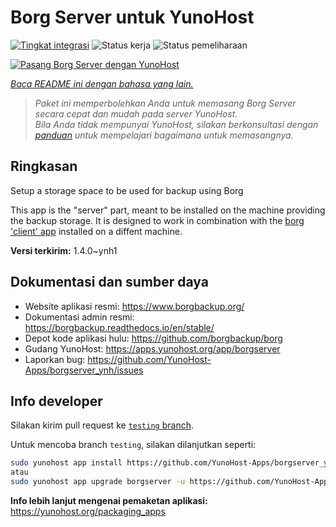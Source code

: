 <!--
N.B.: README ini dibuat secara otomatis oleh <https://github.com/YunoHost/apps/tree/master/tools/readme_generator>
Ini TIDAK boleh diedit dengan tangan.
-->

# Borg Server untuk YunoHost

[![Tingkat integrasi](https://dash.yunohost.org/integration/borgserver.svg)](https://ci-apps.yunohost.org/ci/apps/borgserver/) ![Status kerja](https://ci-apps.yunohost.org/ci/badges/borgserver.status.svg) ![Status pemeliharaan](https://ci-apps.yunohost.org/ci/badges/borgserver.maintain.svg)

[![Pasang Borg Server dengan YunoHost](https://install-app.yunohost.org/install-with-yunohost.svg)](https://install-app.yunohost.org/?app=borgserver)

*[Baca README ini dengan bahasa yang lain.](./ALL_README.md)*

> *Paket ini memperbolehkan Anda untuk memasang Borg Server secara cepat dan mudah pada server YunoHost.*  
> *Bila Anda tidak mempunyai YunoHost, silakan berkonsultasi dengan [panduan](https://yunohost.org/install) untuk mempelajari bagaimana untuk memasangnya.*

## Ringkasan

Setup a storage space to be used for backup using Borg

This app is the "server" part, meant to be installed on the machine providing the backup storage. It is designed to work in combination with the [borg 'client' app](https://apps.yunohost.org/app/borg) installed on a diffent machine.


**Versi terkirim:** 1.4.0~ynh1
## Dokumentasi dan sumber daya

- Website aplikasi resmi: <https://www.borgbackup.org/>
- Dokumentasi admin resmi: <https://borgbackup.readthedocs.io/en/stable/>
- Depot kode aplikasi hulu: <https://github.com/borgbackup/borg>
- Gudang YunoHost: <https://apps.yunohost.org/app/borgserver>
- Laporkan bug: <https://github.com/YunoHost-Apps/borgserver_ynh/issues>

## Info developer

Silakan kirim pull request ke [`testing` branch](https://github.com/YunoHost-Apps/borgserver_ynh/tree/testing).

Untuk mencoba branch `testing`, silakan dilanjutkan seperti:

```bash
sudo yunohost app install https://github.com/YunoHost-Apps/borgserver_ynh/tree/testing --debug
atau
sudo yunohost app upgrade borgserver -u https://github.com/YunoHost-Apps/borgserver_ynh/tree/testing --debug
```

**Info lebih lanjut mengenai pemaketan aplikasi:** <https://yunohost.org/packaging_apps>
